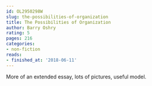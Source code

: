 ```yaml
---
id: OL2950298W
slug: the-possibilities-of-organization
title: The Possibilities of Organization
author: Barry Oshry
rating: 5
pages: 216
categories:
- non-fiction
reads:
- finished_at: '2018-06-11'
---
```

More of an extended essay, lots of pictures, useful model.
